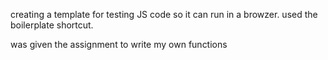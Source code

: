creating a template for testing JS code so it can run in a browzer. 
used the boilerplate shortcut. 

was given the assignment to write my own functions